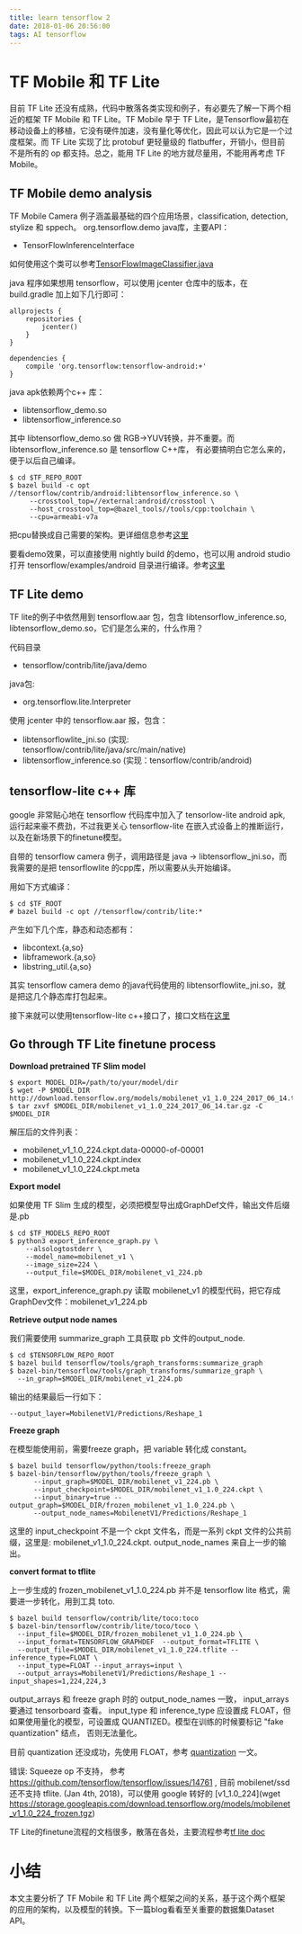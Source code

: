 ```yaml
---
title: learn tensorflow 2
date: 2018-01-06 20:56:00
tags: AI tensorflow
---
```


# TF Mobile 和 TF Lite

目前 TF Lite 还没有成熟，代码中散落各类实现和例子，有必要先了解一下两个相近的框架 TF Mobile 和 TF Lite。TF Mobile 早于 TF Lite，是Tensorflow最初在移动设备上的移植，它没有硬件加速，没有量化等优化，因此可以认为它是一个过度框架。而 TF Lite 实现了比 protobuf 更轻量级的 flatbuffer，开销小，但目前不是所有的 op 都支持。总之，能用 TF Lite 的地方就尽量用，不能用再考虑 TF Mobile。

<!--more-->
## TF Mobile demo analysis

TF Mobile Camera 例子涵盖最基础的四个应用场景，classification, detection, stylize 和 sppech。
org.tensorflow.demo java库，主要API：

- TensorFlowInferenceInterface

如何使用这个类可以参考[TensorFlowImageClassifier.java](https://github.com/tensorflow/tensorflow/blob/master/tensorflow/examples/android/src/org/tensorflow/demo/TensorFlowImageClassifier.java)

java 程序如果想用 tensorflow，可以使用 jcenter 仓库中的版本，在 build.gradle 加上如下几行即可：

```
allprojects {
    repositories {
        jcenter()
    }
}

dependencies {
    compile 'org.tensorflow:tensorflow-android:+'
}
```

java apk依赖两个c++ 库：

- libtensorflow_demo.so
- libtensorflow_inference.so

其中 libtensorflow_demo.so 做 RGB->YUV转换，并不重要。而 libtensorflow_inference.so 是 tensorflow C++库，
有必要搞明白它怎么来的，便于以后自己编译。

```
$ cd $TF_REPO_ROOT
$ bazel build -c opt //tensorflow/contrib/android:libtensorflow_inference.so \
     --crosstool_top=//external:android/crosstool \
     --host_crosstool_top=@bazel_tools//tools/cpp:toolchain \
     --cpu=armeabi-v7a
```

把cpu替换成自己需要的架构。更详细信息参考[这里](https://github.com/tensorflow/tensorflow/tree/master/tensorflow/contrib/android)

要看demo效果，可以直接使用 nightly build 的demo，也可以用 android studio 打开 tensorflow/examples/android 目录进行编译。参考[这里](https://github.com/tensorflow/tensorflow/tree/master/tensorflow/examples/android)

## TF Lite demo

TF lite的例子中依然用到 tensorflow.aar 包，包含 libtensorflow_inference.so, libtensorflow_demo.so，它们是怎么来的，什么作用？

代码目录
- tensorflow/contrib/lite/java/demo

java包:
- org.tensorflow.lite.Interpreter

使用 jcenter 中的 tensorflow.aar 报，包含：
- libtensorflowlite_jni.so (实现: tensorflow/contrib/lite/java/src/main/native)
- libtensorflow_inference.so (实现：tensorflow/contrib/android)

## tensorflow-lite c++ 库

google 非常贴心地在 tensorflow 代码库中加入了 tensorlow-lite android apk, 运行起来豪不费劲，不过我更关心 tensorflow-lite 在嵌入式设备上的推断运行，以及在新场景下的finetune模型。

自带的 tensorflow camera 例子，调用路径是 java -> libtensorflow_jni.so，而我需要的是把 tensorflowlite 的cpp库，所以需要从头开始编译。

用如下方式编译：

```
$ cd $TF_ROOT
# bazel build -c opt //tensorflow/contrib/lite:*
```

产生如下几个库，静态和动态都有：
- libcontext.{a,so}
- libframework.{a,so}
- libstring_util.{a,so}

其实 tensorflow camera demo 的java代码使用的 libtensorflowlite_jni.so，就是把这几个静态库打包起来。

接下来就可以使用tensorflow-lite c++接口了，接口文档在[这里](https://github.com/tensorflow/tensorflow/blob/master/tensorflow/contrib/lite/g3doc/apis.md)


## Go through TF Lite finetune process

**Download pretrained TF Slim model**

```
$ export MODEL_DIR=/path/to/your/model/dir
$ wget -P $MODEL_DIR http://download.tensorflow.org/models/mobilenet_v1_1.0_224_2017_06_14.tar.gz
$ tar zxvf $MODEL_DIR/mobilenet_v1_1.0_224_2017_06_14.tar.gz -C $MODEL_DIR
```

解压后的文件列表：
- mobilenet_v1_1.0_224.ckpt.data-00000-of-00001
- mobilenet_v1_1.0_224.ckpt.index
- mobilenet_v1_1.0_224.ckpt.meta


**Export model**

如果使用 TF Slim 生成的模型，必须把模型导出成GraphDef文件，输出文件后缀是.pb

```
$ cd $TF_MODELS_REPO_ROOT
$ python3 export_inference_graph.py \
    --alsologtostderr \
    --model_name=mobilenet_v1 \
    --image_size=224 \
    --output_file=$MODEL_DIR/mobilenet_v1_224.pb

```

这里，export_inference_graph.py 读取 mobilenet_v1 的模型代码，把它存成GraphDev文件：mobilenet_v1_224.pb

**Retrieve output node names**

我们需要使用 summarize_graph 工具获取 pb 文件的output_node.

```
$ cd $TENSORFLOW_REPO_ROOT
$ bazel build tensorflow/tools/graph_transforms:summarize_graph
$ bazel-bin/tensorflow/tools/graph_transforms/summarize_graph \
  --in_graph=$MODEL_DIR/mobilenet_v1_224.pb
```

输出的结果最后一行如下：
```
--output_layer=MobilenetV1/Predictions/Reshape_1
```


**Freeze graph**

在模型能使用前，需要freeze graph，把 variable 转化成 constant。

```
$ bazel build tensorflow/python/tools:freeze_graph
$ bazel-bin/tensorflow/python/tools/freeze_graph \
      --input_graph=$MODEL_DIR/mobilenet_v1_224.pb \
      --input_checkpoint=$MODEL_DIR/mobilenet_v1_1.0_224.ckpt \
      --input_binary=true --output_graph=$MODEL_DIR/frozen_mobilenet_v1_1.0_224.pb \
      --output_node_names=MobilenetV1/Predictions/Reshape_1
```

这里的 input_checkpoint 不是一个 ckpt 文件名，而是一系列 ckpt 文件的公共前缀，这里是: mobilenet_v1_1.0_224.ckpt.
output_node_names 来自上一步的输出。

**convert format to tflite**

上一步生成的 frozen_mobilenet_v1_1.0_224.pb 并不是 tensorflow lite 格式，需要进一步转化，用到工具 toto.

```
$ bazel build tensorflow/contrib/lite/toco:toco
$ bazel-bin/tensorflow/contrib/lite/toco/toco \
  --input_file=$MODEL_DIR/frozen_mobilenet_v1_1.0_224.pb \
  --input_format=TENSORFLOW_GRAPHDEF  --output_format=TFLITE \
  --output_file=$MODEL_DIR/mobilenet_v1_1.0_224.tflite --inference_type=FLOAT \
  --input_type=FLOAT --input_arrays=input \
  --output_arrays=MobilenetV1/Predictions/Reshape_1 --input_shapes=1,224,224,3
```

output_arrays 和 freeze graph 时的 output_node_names 一致， input_arrays 要通过 tensorboard 查看。
input_type 和 inference_type 应设置成 FLOAT，但如果使用量化的模型，可设置成 QUANTIZED。模型在训练的时候要标记 "fake quantization" 结点，
否则无法量化。

目前 quantization 还没成功，先使用 FLOAT，参考 [quantization](https://www.tensorflow.org/performance/quantization) 一文。

错误: Squeeze op 不支持， 参考 https://github.com/tensorflow/tensorflow/issues/14761
, 目前 mobilenet/ssd 还不支持 tflite. (Jan 4th, 2018)，可以使用 google 转好的 [v1_1.0_224](wget https://storage.googleapis.com/download.tensorflow.org/models/mobilenet_v1_1.0_224_frozen.tgz)


TF Lite的finetune流程的文档很多，散落在各处，主要流程参考[tf lite doc](https://github.com/tensorflow/tensorflow/tree/master/tensorflow/contrib/lite)

# 小结

本文主要分析了 TF Mobile 和 TF Lite 两个框架之间的关系，基于这个两个框架的应用的架构，以及模型的转换。下一篇blog看看至关重要的数据集Dataset API。